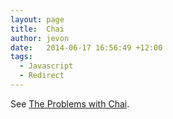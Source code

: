 ```yaml
---
layout: page
title:  Chai
author: jevon
date:   2014-06-17 16:56:49 +12:00
tags:
  - Javascript
  - Redirect
---
```


See [The Problems with Chai](the-problems-with-chai.md).
